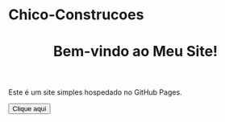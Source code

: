 # Chico-Construcoes
<!DOCTYPE html>
<html lang="pt-BR">
<head>
    <meta charset="UTF-8">
    <meta name="viewport" content="width=device-width, initial-scale=1.0">
    <title>Meu Site no GitHub Pages</title>
    <link rel="stylesheet" href="style.css">
</head>
<body>
    <header>
        <h1>Bem-vindo ao Meu Site!</h1>
    </header>
    <main>
        <p>Este é um site simples hospedado no GitHub Pages.</p>
        <button onclick="mostrarMensagem()">Clique aqui</button>
    </main>
    <script src="script.js"></script>
</body>
</html>
